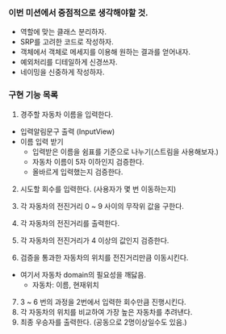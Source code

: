 ### 이번 미션에서 중점적으로 생각해야할 것.

- 역할에 맞는 클래스 분리하자.
- SRP를 고려한 코드로 작성하자.
- 객체에서 객체로 메세지를 이용해 원하는 결과를 얻어내자.
- 예외처리를 디테일하게 신경쓰자.
- 네이밍을 신중하게 작성하자.

### 구현 기능 목록

1. 경주할 자동차 이름을 입력한다.
- 입력알림문구 출력 (InputView)
- 이름 입력 받기 
  - 입력받은 이름을 쉼표를 기준으로 나누기(스트림을 사용해보자.)
  - 자동차 이름이 5자 이하인지 검증한다.
  - 올바르게 입력했는지 검증한다.

2. 시도할 회수를 입력한다. (사용자가 몇 번 이동하는지)

3. 각 자동차의 전진거리 0 ~ 9 사이의 무작위 값을 구한다. 
4. 각 자동차의 전진거리를 출력한다.
5. 각 자동차의 전진거리가 4 이상의 값인지 검증한다.
6. 검증을 통과한 자동차의 위치를 전진거리만큼 이동시킨다.
- 여기서 자동차 domain의 필요성을 깨닳음.
  - 자동차: 이름, 현재위치

7. 3 ~ 6 번의 과정을 2번에서 입력한 회수만큼 진행시킨다.
8. 각 자동차의 위치를 비교하여 가장 높은 자동차를 추려낸다.
9. 최종 우승자를 출력한다. (공동으로 2명이상일수도 있음.)